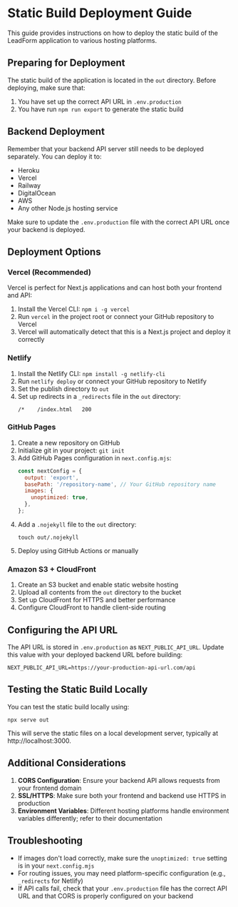 # Static Build Deployment Guide

This guide provides instructions on how to deploy the static build of the LeadForm application to various hosting platforms.

## Preparing for Deployment

The static build of the application is located in the `out` directory. Before deploying, make sure that:

1. You have set up the correct API URL in `.env.production`
2. You have run `npm run export` to generate the static build

## Backend Deployment

Remember that your backend API server still needs to be deployed separately. You can deploy it to:
- Heroku
- Vercel
- Railway
- DigitalOcean
- AWS
- Any other Node.js hosting service

Make sure to update the `.env.production` file with the correct API URL once your backend is deployed.

## Deployment Options

### Vercel (Recommended)

Vercel is perfect for Next.js applications and can host both your frontend and API:

1. Install the Vercel CLI: `npm i -g vercel`
2. Run `vercel` in the project root or connect your GitHub repository to Vercel
3. Vercel will automatically detect that this is a Next.js project and deploy it correctly

### Netlify

1. Install the Netlify CLI: `npm install -g netlify-cli`
2. Run `netlify deploy` or connect your GitHub repository to Netlify
3. Set the publish directory to `out`
4. Set up redirects in a `_redirects` file in the `out` directory:
   ```
   /*    /index.html   200
   ```

### GitHub Pages

1. Create a new repository on GitHub
2. Initialize git in your project: `git init`
3. Add GitHub Pages configuration in `next.config.mjs`:
   ```js
   const nextConfig = {
     output: 'export',
     basePath: '/repository-name', // Your GitHub repository name
     images: {
       unoptimized: true,
     },
   };
   ```
4. Add a `.nojekyll` file to the `out` directory:
   ```
   touch out/.nojekyll
   ```
5. Deploy using GitHub Actions or manually

### Amazon S3 + CloudFront

1. Create an S3 bucket and enable static website hosting
2. Upload all contents from the `out` directory to the bucket
3. Set up CloudFront for HTTPS and better performance
4. Configure CloudFront to handle client-side routing

## Configuring the API URL

The API URL is stored in `.env.production` as `NEXT_PUBLIC_API_URL`. Update this value with your deployed backend URL before building:

```
NEXT_PUBLIC_API_URL=https://your-production-api-url.com/api
```

## Testing the Static Build Locally

You can test the static build locally using:

```
npx serve out
```

This will serve the static files on a local development server, typically at http://localhost:3000.

## Additional Considerations

1. **CORS Configuration**: Ensure your backend API allows requests from your frontend domain
2. **SSL/HTTPS**: Make sure both your frontend and backend use HTTPS in production
3. **Environment Variables**: Different hosting platforms handle environment variables differently; refer to their documentation

## Troubleshooting

- If images don't load correctly, make sure the `unoptimized: true` setting is in your `next.config.mjs`
- For routing issues, you may need platform-specific configuration (e.g., `_redirects` for Netlify)
- If API calls fail, check that your `.env.production` file has the correct API URL and that CORS is properly configured on your backend 